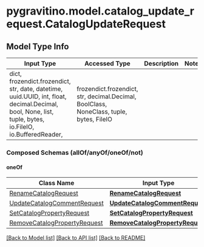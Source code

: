 # pygravitino.model.catalog_update_request.CatalogUpdateRequest

## Model Type Info
Input Type | Accessed Type | Description | Notes
------------ | ------------- | ------------- | -------------
dict, frozendict.frozendict, str, date, datetime, uuid.UUID, int, float, decimal.Decimal, bool, None, list, tuple, bytes, io.FileIO, io.BufferedReader,  | frozendict.frozendict, str, decimal.Decimal, BoolClass, NoneClass, tuple, bytes, FileIO |  | 

### Composed Schemas (allOf/anyOf/oneOf/not)
#### oneOf
Class Name | Input Type | Accessed Type | Description | Notes
------------- | ------------- | ------------- | ------------- | -------------
[RenameCatalogRequest](RenameCatalogRequest.md) | [**RenameCatalogRequest**](RenameCatalogRequest.md) | [**RenameCatalogRequest**](RenameCatalogRequest.md) |  | 
[UpdateCatalogCommentRequest](UpdateCatalogCommentRequest.md) | [**UpdateCatalogCommentRequest**](UpdateCatalogCommentRequest.md) | [**UpdateCatalogCommentRequest**](UpdateCatalogCommentRequest.md) |  | 
[SetCatalogPropertyRequest](SetCatalogPropertyRequest.md) | [**SetCatalogPropertyRequest**](SetCatalogPropertyRequest.md) | [**SetCatalogPropertyRequest**](SetCatalogPropertyRequest.md) |  | 
[RemoveCatalogPropertyRequest](RemoveCatalogPropertyRequest.md) | [**RemoveCatalogPropertyRequest**](RemoveCatalogPropertyRequest.md) | [**RemoveCatalogPropertyRequest**](RemoveCatalogPropertyRequest.md) |  | 

[[Back to Model list]](../../README.md#documentation-for-models) [[Back to API list]](../../README.md#documentation-for-api-endpoints) [[Back to README]](../../README.md)

